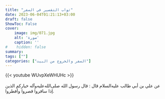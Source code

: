 ```yaml
---
title: "ثواب التقصير في السفر"
date: 2023-06-04T01:21:13+03:00
draft: false
ShowToc: False
cover:
    image: img/071.jpg
    alt: 'صورة'
    caption: ''
#    hidden: false
summary: 
tags: [""]
categories: ["السفر والخروج من البيت"]
---
```

{{< youtube WUvpXeWHUHc >}}  
 <br>
عن علي بن أبي
طالب عليه‌السلام قال : قال رسول الله صلى‌الله‌عليه‌وآله خياركم الذين إذا سافروا قصروا
وأفطروا.

